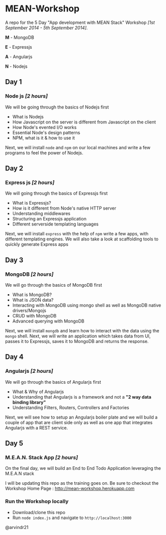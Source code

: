 MEAN-Workshop
=============

A repo for the 5 Day "App development with MEAN Stack" Workshop _[1st September 2014 - 5th September 2014]_.

**M** - MongoDB

**E** - Expressjs

**A** - Angularjs

**N** - Nodejs

## Day 1 
### Node js _[2 hours]_

We will be going through the basics of Nodejs first

* What is Nodejs
* How Javascript on the server is different from Javascript on the client 
* How Node's evented I/O works 
* Essential Node's design patterns
* NPM, what is it & how to use it

Next, we will install `node` and `npm` on our local machines and write a few programs to feel the power of Nodejs.

## Day 2
### Express js _[2 hours]_

We will going through the basics of Expressjs first

* What is Expressjs?
* How is it different from Node's native HTTP server
* Understanding middlewares
* Structuring an Expressjs application
* Different serverside templating languages

Next, we will install `express` with the help of `npm` write a few apps, with different templating engines. We will also take a look at scaffolding tools to quickly generate Express apps

## Day 3 
### MongoDB _[2 hours]_

We will go through the basics of MongoDB first

* What is MongoDB?
* What is JSON data?
* Interacting with MongoDB using mongo shell as well as MongoDB native drivers/Mongojs
* CRUD with MongoDB
* Advanced querying with MongoDB

Next, we will install `mongdb` and learn how to interact with the data using the `mongo` shell. Next, we will write an application which takes data from UI, passes it to Expressjs, saves it to MongoDB and returns the response. 

## Day 4
### Angularjs _[2 hours]_

We will go through the basics of Angularjs first

* What & Why of Angularjs
* Understanding that Angularjs is a framework and not a **"2 way data binding library"**
* Understanding Filters, Routers, Controllers and Factories

Next, we will see how to setup an Angularjs boiler plate and we will build a couple of app that are client side only as well as one app that integrates Angularjs with a REST service. 

## Day 5
### M.E.A.N. Stack App _[2 hours]_

On the final day, we will build an End to End Todo Application leveraging the M.E.A.N stack


I will be updating this repo as the training goes on. Be sure to checkout the Workshop Home Page : http://mean-workshop.herokuapp.com

### Run the Workshop locally

* Download/clone this repo
* Run `node index.js` and navigate to `http://localhost:3000`

@arvindr21